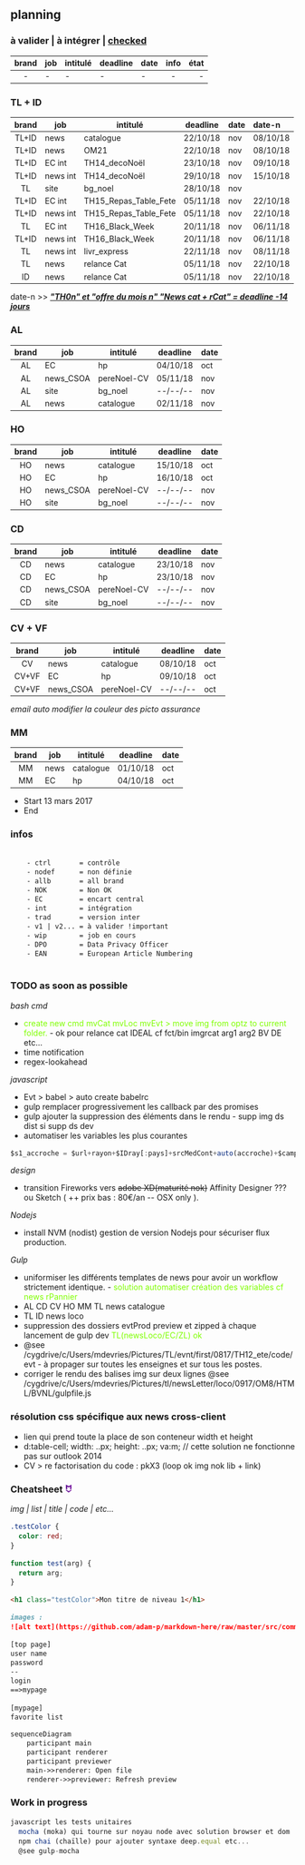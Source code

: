 ## planning 

### à valider | à intégrer | [checked](dl2018done.md)

| brand | job     | intitulé     | deadline   | date | info | état |
| :---: | ----    | ------------ | ---------- | ---- | :--: | ---: |
| -     | -       | -            | -          | -    | -    | -    |

### TL + ID

| brand | job      | intitulé              | deadline   | date | date-n   |
| :---: | -------  | ---------------       | ---------- | ---- | :------- |
| TL+ID | news     | catalogue             | 22/10/18   | nov  | 08/10/18 |
| TL+ID | news     | OM21                  | 22/10/18   | nov  | 08/10/18 |
| TL+ID | EC int   | TH14_decoNoël         | 23/10/18   | nov  | 09/10/18 |
| TL+ID | news int | TH14_decoNoël         | 29/10/18   | nov  | 15/10/18 |
| TL    | site     | bg_noel               | 28/10/18   | nov  |          |
| TL+ID | EC int   | TH15_Repas_Table_Fete | 05/11/18   | nov  | 22/10/18 |
| TL+ID | news int | TH15_Repas_Table_Fete | 05/11/18   | nov  | 22/10/18 |
| TL    | EC int   | TH16_Black_Week       | 20/11/18   | nov  | 06/11/18 |
| TL+ID | news int | TH16_Black_Week       | 20/11/18   | nov  | 06/11/18 |
| TL    | news int | livr_express          | 22/11/18   | nov  | 08/11/18 |
| TL    | news     | relance Cat           | 05/11/18   | nov  | 22/10/18 |
| ID    | news     | relance Cat           | 05/11/18   | nov  | 22/10/18 |

date-n >> [ **_"TH0n" et "offre du mois n" "News cat + rCat" = deadline -14 jours_** ](./fctRm14Days.html)

<!-- | TL+ID  <td colspan=7> @Isabelle R. 9h00 TH10_BBQ récup PK + img ambiance 26/06/18 | 25/06/18  -->

### AL

| brand | job       | intitulé    | deadline | date |
| :---: | ----      | ---------   | -------- | ---- |
| AL    | EC        | hp          | 04/10/18 | oct  |
| AL    | news_CSOA | pereNoel-CV | 05/11/18 | nov  |
| AL    | site      | bg_noel     | --/--/-- | nov  |
| AL    | news      | catalogue   | 02/11/18 | nov  |

### HO

| brand | job       | intitulé    | deadline | date |
| :---: | ----      | ---------   | -------- | ---- |
| HO    | news      | catalogue   | 15/10/18 | oct  |
| HO    | EC        | hp          | 16/10/18 | oct  |
| HO    | news_CSOA | pereNoel-CV | --/--/-- | nov  |
| HO    | site      | bg_noel     | --/--/-- | nov  |

### CD

| brand | job       | intitulé    | deadline | date |
| :---: | ----      | ---------   | -------- | ---- |
| CD    | news      | catalogue   | 23/10/18 | nov  |
| CD    | EC        | hp          | 23/10/18 | nov  |
| CD    | news_CSOA | pereNoel-CV | --/--/-- | nov  |
| CD    | site      | bg_noel     | --/--/-- | nov  |

### CV + VF

| brand | job       | intitulé    | deadline | date |
| :---: | ----      | ---------   | -------- | ---- |
| CV    | news      | catalogue   | 08/10/18 | oct  |
| CV+VF | EC        | hp          | 09/10/18 | oct  |
| CV+VF | news_CSOA | pereNoel-CV | --/--/-- | oct  |

_email auto modifier la couleur des picto assurance_

### MM

| brand | job  | intitulé  | deadline | date |
| :---: | ---- | --------  | -------- | ---- |
| MM    | news | catalogue | 01/10/18 | oct  |
| MM    | EC   | hp        | 04/10/18 | oct  |

* Start 13 mars 2017
* End

### infos

<pre>
	<code>
	- ctrl       = contrôle
	- nodef      = non définie
	- allb       = all brand
	- NOK        = Non OK
	- EC         = encart central
	- int        = intégration
	- trad       = version inter
	- v1 | v2... = à valider !important
	- wip        = job en cours
	- DPO        = Data Privacy Officer
	- EAN        = European Article Numbering
	</code>
</pre>

### TODO as soon as possible

_bash cmd_

<!-- - fct create $date_cov_folder <span style="color: chartreuse;">OK > @see covcv C:\cygwin64\bin\</span> -->

* <span style="color: chartreuse;">create new cmd mvCat mvLoc mvEvt > move img from optz to current folder.</span> - ok pour relance cat IDEAL cf fct/bin imgrcat arg1 arg2 BV DE etc...
* time notification
* regex-lookahead

_javascript_

* Evt > babel > auto create babelrc
* gulp remplacer progressivement les callback par des promises
* gulp ajouter la suppression des éléments dans le rendu - supp img ds dist si supp ds dev
* automatiser les variables les plus courantes

```javascript
$s1_accroche = $url+rayon+$IDray[:pays]+srcMedCont+auto(accroche)+$campaign
```

_design_

* transition Fireworks vers <s>adobe XD(maturité nok)</s> Affinity Designer ??? ou Sketch ( ++ prix bas : 80€/an -- OSX only ).

_Nodejs_

* install NVM (nodist) gestion de version Nodejs pour sécuriser flux production.

_Gulp_

* uniformiser les différents templates de news pour avoir un workflow strictement identique. - <span style="color: chartreuse;">solution automatiser création des variables cf news rPannier</span>
* AL CD CV HO MM TL news catalogue
* TL ID news loco
* suppression des dossiers evtProd preview et zipped à chaque lancement de gulp dev <span style="color: chartreuse;">TL(newsLoco/EC/ZL) ok</span>
* @see /cygdrive/c/Users/mdevries/Pictures/TL/evnt/first/0817/TH12_ete/code/evt - à propager sur toutes les enseignes et sur tous les postes.
* corriger le rendu des balises img sur deux lignes @see /cygdrive/c/Users/mdevries/Pictures/tl/newsLetter/loco/0917/OM8/HTML/BVNL/gulpfile.js

### résolution css spécifique aux news cross-client

* lien qui prend toute la place de son conteneur width et height
* d:table-cell; width: ..px; height: ..px; va:m; // cette solution ne fonctionne pas sur outlook 2014
* CV > re factorisation du code : pkX3 (loop ok img nok lib + link)

### Cheatsheet ![alt text](https://github.com/adam-p/markdown-here/raw/master/src/common/images/icon14.png "Logo Title Text 1")

_img | list | title | code | etc..._

```css
.testColor {
  color: red;
}
```

```javascript
function test(arg) {
  return arg;
}
```

```html
<h1 class="testColor">Mon titre de niveau 1</h1>
```

```markdown
images :
![alt text](https://github.com/adam-p/markdown-here/raw/master/src/common/images/icon14.png "Logo Title Text 1")
```

```uiflow
[top page]
user name
password
--
login
==>mypage

[mypage]
favorite list
```

```mermaid
sequenceDiagram
    participant main
    participant renderer
    participant previewer
    main->>renderer: Open file
    renderer->>previewer: Refresh preview
```

### Work in progress

``` javascript
javascript les tests unitaires
  mocha (moka) qui tourne sur noyau node avec solution browser et dom
  npm chai (chaïlle) pour ajouter syntaxe deep.equal etc...
  @see gulp-mocha
```
